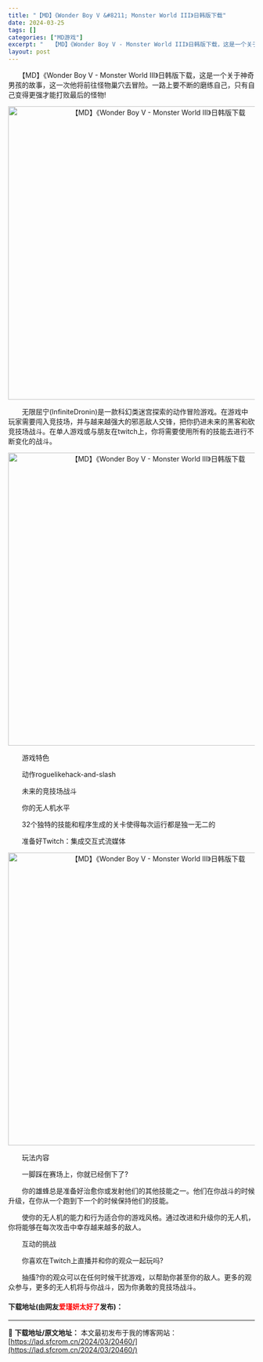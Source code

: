 ```yaml
---
title: "【MD】《Wonder Boy V &#8211; Monster World III》日韩版下载"
date: 2024-03-25
tags: []
categories: ["MD游戏"]
excerpt: "　　【MD】《Wonder Boy V - Monster World III》日韩版下载，这是一个关于神奇男孩的故事，这一次他将前往怪物巢穴去冒险。一路上要不断的磨练自己，只有自己变得更强才能打败最后的怪物! 　　无限屈宁(InfiniteDronin)是一款科幻类迷宫探索的动作冒险游戏。在游戏中&hellip;"
layout: post
---
```


 <p>　　【MD】《Wonder Boy V - Monster World III》日韩版下载，这是一个关于神奇男孩的故事，这一次他将前往怪物巢穴去冒险。一路上要不断的磨练自己，只有自己变得更强才能打败最后的怪物!</p> <p align="center"><img align="" border="0" src="https://lad.sfcrom.cn/wp-content/uploads/2024/03/20240325_6601164ea3b72.png" width="598" alt="【MD】《Wonder Boy V - Monster World III》日韩版下载" /></p> <p>　　无限屈宁(InfiniteDronin)是一款科幻类迷宫探索的动作冒险游戏。在游戏中玩家需要闯入竞技场，并与越来越强大的邪恶敌人交锋，把你扔进未来的黑客和砍竞技场战斗。在单人游戏或与朋友在twitch上，你将需要使用所有的技能去进行不断变化的战斗。</p> <p align="center"><img align="" border="0" src="https://lad.sfcrom.cn/wp-content/uploads/2024/03/20240325_660116500844f.png" width="597" alt="【MD】《Wonder Boy V - Monster World III》日韩版下载" /></p> <p>　　游戏特色</p> <p>　　动作roguelikehack-and-slash</p> <p>　　未来的竞技场战斗</p> <p>　　你的无人机水平</p> <p>　　32个独特的技能和程序生成的关卡使得每次运行都是独一无二的</p> <p>　　准备好Twitch：集成交互式流媒体</p> <p align="center"><img align="" border="0" src="https://lad.sfcrom.cn/wp-content/uploads/2024/03/20240325_6601165162c5b.png" width="597" alt="【MD】《Wonder Boy V - Monster World III》日韩版下载" /></p> <p>　　玩法内容</p> <p>　　一脚踩在赛场上，你就已经倒下了?</p> <p>　　你的雄蜂总是准备好治愈你或发射他们的其他技能之一。他们在你战斗的时候升级，在你从一个跑到下一个的时候保持他们的技能。</p> <p>　　使你的无人机的能力和行为适合你的游戏风格。通过改进和升级你的无人机，你将能够在每次攻击中幸存越来越多的敌人。</p> <p>　　互动的挑战</p> <p>　　你喜欢在Twitch上直播并和你的观众一起玩吗?</p> <p>　　抽搐?你的观众可以在任何时候干扰游戏，以帮助你甚至你的敌人。更多的观众参与，更多的无人机将与你战斗，因为你勇敢的竞技场战斗。</p> <p><h4>下载地址(由网友<font color="red">爱瑾妍太好了</font>发布)：</h4></p> 

---
📖 **下载地址/原文地址：** 本文最初发布于我的博客网站：[https://lad.sfcrom.cn/2024/03/20460/](https://lad.sfcrom.cn/2024/03/20460/)
